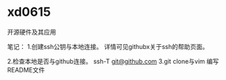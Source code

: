 # xd0615
开源硬件及其应用

笔记：
1.创建ssh公钥与本地连接。
  详情可见githubx关于ssh的帮助页面。

2.检查本地是否与github连接。
  ssh-T git@github.com
3.git clone与vim 编写README文件


